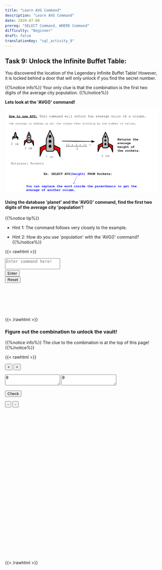 ```yaml
---
title: "Learn AVG Command"
description: "Learn AVG Command"
date: 2020-07-08
prereq: "SELECT Command, WHERE Command"
difficulty: "Beginner"
draft: false
translationKey: "sql_activity_9"
---
```

<!-- Links for javascript and CSS needed for drop down logic -->
<link rel="stylesheet" href="../default/_default.css" type="text/css"></link>
<link rel="stylesheet" href="../default/_type.css" type="text/css"></link>
<script type="text/javascript" src="../default/_default.js"></script>
<script type="text/javascript" src="../default/_type.js"></script>
<script type="text/javascript" src="../default/alasql.js"></script>
<script type="text/javascript" src="../default/db.js"></script>

<script type="text/javascript" src="_activity9.js"></script>
<link rel="stylesheet" href="_activity9.css" type="text/css"></link>

<!-- Embed YouTube Video Link here when ready -->


## Task 9: Unlock the Infinite Buffet Table:

You discovered the location of the Legendary Infinite Buffet Table! However, it is locked behind a door that 
will only unlock if you find the secret number. 

{{%notice info%}}
Your only clue is that the combination is the first two digits of the average city population.
{{%/notice%}}

**Lets look at the 'AVG()' command!**

![Explain](assets/AVG.png)

#### Using the database 'planet' and the 'AVG()' command, find the first two digits of the average city 'population'!
{{%notice tip%}}
* Hint 1: The command follows very closely to the example.

* Hint 2: How do you use 'population' with the 'AVG()' command?
{{%/notice%}}
<!-- SQL Type In Activity -->

{{< rawhtml >}}
<div class="terminal_div" id="terminal_div">
  <div class="text-area">
    <textarea id="commands" placeholder="Enter command here!" style="resize: none"></textarea>
  </div>
  
  <div style="clear: both;"></div>     
  <button class="button button1" onclick="sql()"> Enter </button> 
    
  <div style="clear: both;"></div> 
  <button class = "button reset" onclick="document.getElementById('commands').value = ''">Reset</button>
</div>

<div style="clear: both;"></div>
 

<h1 class="error" id="sqlcommand" <h1 class="error" id="sqlcommand" style="visibility:hidden"><strong>ERROR INVALID INPUT></strong></h1>

<table id="table">
	 <tr>
	 </tr>
</table>

<h4 id="story"></h4>

{{< /rawhtml >}}

### Figure out the combination to unlock the vault!
{{%notice info%}}
The clue to the combination is at the top of this page!
{{%/notice%}}

{{< rawhtml >}}

<div class="vault_div" id="vault_div">

  <button class="button first_up" id = "first_up" onclick="add(1)"> + </button>
  <button class="button sec_up" id = "sec_up" onclick="add(2)"> + </button> 
  
  <div style="clear: both;"></div> 
  
  <textarea class="lock" id="lock1" readonly>0</textarea>
  <textarea class="lock" id="lock2" readonly>0</textarea>
  <button class="button vault_button" id = "vault_button" onclick="confirm()"> Check </button>
  
  <button class="button first_down" id = "first_down" onclick="subtract(-1)" style="clear:left;"> - </button>
  <button class="button sec_down" id = "sec_down" onclick="subtract(-2)"> - </button>

  
  <div style="clear: both;"></div> 

</div>

<br>

<h5 id="plot" style="visibility:hidden"> You did it, Space Explorer! You found the Legendary Totem of Fun: Infinite Buffet Table! </h5> 

<!-- Unhide the Infinite Buffet Table -->
<img src="assets/Buffet.png" id="buffet" alt="buffet" style="visibility:hidden"/>


{{< /rawhtml >}}
